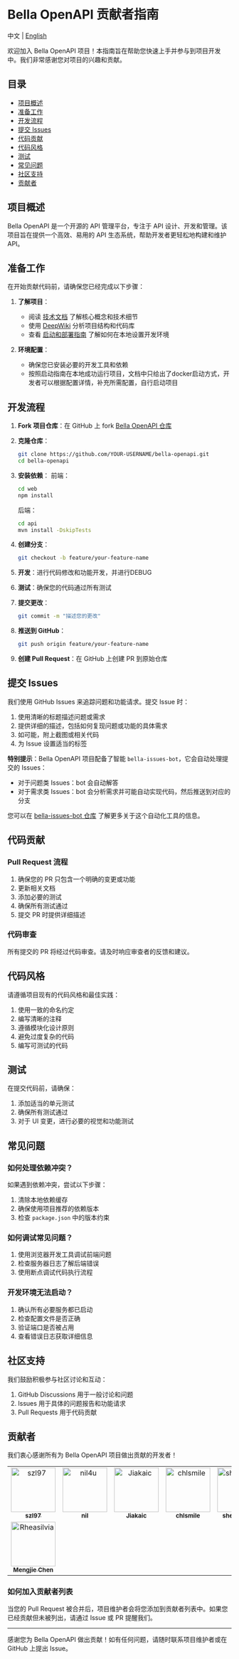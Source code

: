 # Bella OpenAPI 贡献者指南

中文 | [English](./contributor-guide_EN.md)

欢迎加入 Bella OpenAPI 项目！本指南旨在帮助您快速上手并参与到项目开发中。我们非常感谢您对项目的兴趣和贡献。

## 目录

- [项目概述](#项目概述)
- [准备工作](#准备工作)
- [开发流程](#开发流程)
- [提交 Issues](#提交-issues)
- [代码贡献](#代码贡献)
- [代码风格](#代码风格)
- [测试](#测试)
- [常见问题](#常见问题)
- [社区支持](#社区支持)
- [贡献者](#贡献者)

## 项目概述

Bella OpenAPI 是一个开源的 API 管理平台，专注于 API 设计、开发和管理。该项目旨在提供一个高效、易用的 API 生态系统，帮助开发者更轻松地构建和维护 API。

## 准备工作

在开始贡献代码前，请确保您已经完成以下步骤：

1. **了解项目**：
   - 阅读 [技术文档](https://doc.bella.top/docs/bella-openapi/tech/metadata) 了解核心概念和技术细节
   - 使用 [DeepWiki](https://deepwiki.com/LianjiaTech/bella-openapi) 分析项目结构和代码库
   - 查看 [启动和部署指南](https://doc.bella.top/docs/bella-openapi/startup-deployment-details) 了解如何在本地设置开发环境

2. **环境配置**：
   - 确保您已安装必要的开发工具和依赖
   - 按照启动指南在本地成功运行项目，文档中只给出了docker启动方式，开发者可以根据配置详情，补充所需配置，自行启动项目

## 开发流程

1. **Fork 项目仓库**：在 GitHub 上 fork [Bella OpenAPI 仓库](https://github.com/LianjiaTech/bella-openapi)

2. **克隆仓库**：
   ```bash
   git clone https://github.com/YOUR-USERNAME/bella-openapi.git
   cd bella-openapi
   ```

3. **安装依赖**：
   前端：
   ```bash
   cd web
   npm install
   ```
   后端：
   ```bash
   cd api
   mvn install -DskipTests
   ```

4. **创建分支**：
   ```bash
   git checkout -b feature/your-feature-name
   ```

5. **开发**：进行代码修改和功能开发，并进行DEBUG

6. **测试**：确保您的代码通过所有测试

7. **提交更改**：
   ```bash
   git commit -m "描述您的更改"
   ```

8. **推送到 GitHub**：
   ```bash
   git push origin feature/your-feature-name
   ```

9. **创建 Pull Request**：在 GitHub 上创建 PR 到原始仓库

## 提交 Issues

我们使用 GitHub Issues 来追踪问题和功能请求。提交 Issue 时：

1. 使用清晰的标题描述问题或需求
2. 提供详细的描述，包括如何复现问题或功能的具体需求
3. 如可能，附上截图或相关代码
4. 为 Issue 设置适当的标签

**特别提示**：Bella OpenAPI 项目配备了智能 `bella-issues-bot`，它会自动处理提交的 Issues：
- 对于问题类 Issues：bot 会自动解答
- 对于需求类 Issues：bot 会分析需求并可能自动实现代码，然后推送到对应的分支

您可以在 [bella-issues-bot 仓库](https://github.com/bella-top/bella-issues-bot) 了解更多关于这个自动化工具的信息。

## 代码贡献

### Pull Request 流程

1. 确保您的 PR 只包含一个明确的变更或功能
2. 更新相关文档
3. 添加必要的测试
4. 确保所有测试通过
5. 提交 PR 时提供详细描述

### 代码审查

所有提交的 PR 将经过代码审查。请及时响应审查者的反馈和建议。

## 代码风格

请遵循项目现有的代码风格和最佳实践：

1. 使用一致的命名约定
2. 编写清晰的注释
3. 遵循模块化设计原则
4. 避免过度复杂的代码
5. 编写可测试的代码

## 测试

在提交代码前，请确保：

1. 添加适当的单元测试
2. 确保所有测试通过
3. 对于 UI 变更，进行必要的视觉和功能测试

## 常见问题

### 如何处理依赖冲突？

如果遇到依赖冲突，尝试以下步骤：
1. 清除本地依赖缓存
2. 确保使用项目推荐的依赖版本
3. 检查 `package.json` 中的版本约束

### 如何调试常见问题？

1. 使用浏览器开发工具调试前端问题
2. 检查服务器日志了解后端错误
3. 使用断点调试代码执行流程

### 开发环境无法启动？

1. 确认所有必要服务都已启动
2. 检查配置文件是否正确
3. 验证端口是否被占用
4. 查看错误日志获取详细信息

## 社区支持

我们鼓励积极参与社区讨论和互动：

1. GitHub Discussions 用于一般讨论和问题
2. Issues 用于具体的问题报告和功能请求
3. Pull Requests 用于代码贡献

## 贡献者

我们衷心感谢所有为 Bella OpenAPI 项目做出贡献的开发者！

<table>
  <tr>
    <td align="center">
      <a href="https://github.com/szl97">
        <img src="https://github.com/szl97.png" width="100px;" height="100px" alt="szl97"/>
        <br />
        <sub><b>szl97</b></sub>
      </a>
    </td>
    <td align="center">
      <a href="https://github.com/nil4u">
        <img src="https://github.com/nil4u.png" width="100px;" height="100px" alt="nil4u"/>
        <br />
        <sub><b>nil</b></sub>
      </a>
    </td>
    <td align="center">
      <a href="https://github.com/Jiakaic">
        <img src="https://github.com/Jiakaic.png" width="100px;" height="100px" alt="Jiakaic"/>
        <br />
        <sub><b>Jiakaic</b></sub>
      </a>
    </td>
    <td align="center">
      <a href="https://github.com/chlsmile">
        <img src="https://github.com/chlsmile.png" width="100px;" height="100px" alt="chlsmile"/>
        <br />
        <sub><b>chlsmile</b></sub>
      </a>
    </td>
    <td align="center">
      <a href="https://github.com/shenenqing">
        <img src="https://github.com/shenenqing.png" width="100px;" height="100px" alt="shenenqing"/>
        <br />
        <sub><b>shenenqing</b></sub>
      </a>
    </td>
  </tr>
  <tr>
    <td align="center">
      <a href="https://github.com/Rheasilvia">
        <img src="https://github.com/Rheasilvia.png" width="100px;" height="100px" alt="Rheasilvia"/>
        <br />
        <sub><b>Mengjie Chen</b></sub>
      </a>
    </td>
  </tr>
</table>

### 如何加入贡献者列表

当您的 Pull Request 被合并后，项目维护者会将您添加到贡献者列表中。如果您已经贡献但未被列出，请通过 Issue 或 PR 提醒我们。

---

感谢您为 Bella OpenAPI 做出贡献！如有任何问题，请随时联系项目维护者或在 GitHub 上提出 Issue。
